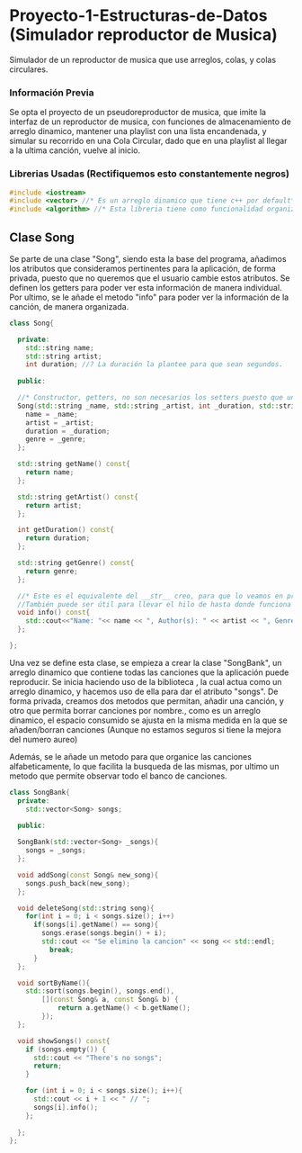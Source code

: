 # Proyecto-1-Estructuras-de-Datos (Simulador reproductor de Musica)
Simulador de un reproductor de musica que use arreglos, colas, y colas circulares.

### Información Previa
Se opta el proyecto de un pseudoreproductor de musica, que imite la interfaz de un reproductor de musica, con funciones de almacenamiento de arreglo dinamico, mantener una playlist con una lista encandenada, y simular su recorrido en una Cola Circular, dado que en una playlist al llegar a la ultima canción, vuelve al inicio. 

### Librerias Usadas (Rectifiquemos esto constantemente negros)
``` C++
#include <iostream> 
#include <vector> //* Es un arreglo dinamico que tiene c++ por default*/
#include <algorithm> //* Esta libreria tiene como funcionalidad organizar arreglos*/
```

## Clase Song
Se parte de una clase "Song", siendo esta la base del programa, añadimos los atributos que consideramos pertinentes para la aplicación, de forma privada, puesto que no queremos que el usuario cambie estos atributos. Se definen los getters para poder ver esta información de manera individual. Por ultimo, se le añade el metodo "info" para poder ver la información de la canción, de manera organizada. 

``` C++
class Song{

  private:
    std::string name;
    std::string artist;
    int duration; //? La duración la plantee para que sean segundos.
  
  public:

  //* Constructor, getters, no son necesarios los setters puesto que uno no cambia el contenido de la canción */
  Song(std::string _name, std::string _artist, int _duration, std::string _genre){
    name = _name;
    artist = _artist;
    duration = _duration;
    genre = _genre;
  };

  std::string getName() const{
    return name;
  };

  std::string getArtist() const{
    return artist;
  };

  int getDuration() const{
    return duration;
  };

  std::string getGenre() const{
    return genre;
  };

  //* Este es el equivalente del __str__ creo, para que lo veamos en prints*/
  //También puede ser útil para llevar el hilo de hasta donde funciona todo si ocurre algo inesperado
  void info() const{
    std::cout<<"Name: "<< name << ", Author(s): " << artist << ", Genre: "<< genre << std::endl;
  };

};

``` 

Una vez se define esta clase, se empieza a crear la clase "SongBank", un arreglo dinamico que contiene todas las canciones que la aplicación puede reproducir. Se inicia haciendo uso de la biblioteca <vector>, la cual actua como un arreglo dinamico, y hacemos uso de ella para dar el atributo "songs". De forma privada, creamos dos metodos que permitan, añadir una canción, y otro que permita borrar canciones por nombre., como es un arreglo dinamico, el espacio consumido se ajusta en la misma medida en la que se añaden/borran canciones (Aunque no estamos seguros si tiene la mejora del numero aureo)

Además, se le añade un metodo para que organice las canciones alfabeticamente, lo que facilita la busqueda de las mismas, por ultimo un metodo que permite observar todo el banco de canciones.

``` C++
class SongBank{
  private:
    std::vector<Song> songs;

  public:
    
  SongBank(std::vector<Song> _songs){
    songs = _songs;
  };

  void addSong(const Song& new_song){
    songs.push_back(new_song);
  };

  void deleteSong(std::string song){
    for(int i = 0; i < songs.size(); i++)
      if(songs[i].getName() == song){
        songs.erase(songs.begin() + i);
        std::cout << "Se elimino la cancion" << song << std::endl;  
          break;
      }
  };

  void sortByName(){
    std::sort(songs.begin(), songs.end(),
        [](const Song& a, const Song& b) {
            return a.getName() < b.getName();
        });
  };

  void showSongs() const{
    if (songs.empty()) {
      std::cout << "There's no songs";
      return;
    }

    for (int i = 0; i < songs.size(); i++){
      std::cout << i + 1 << " // ";
      songs[i].info();
    };
    
  };
};


```
